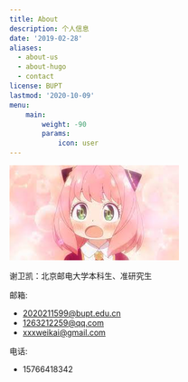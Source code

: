 ```yaml
---
title: About
description: 个人信息
date: '2019-02-28'
aliases:
  - about-us
  - about-hugo
  - contact
license: BUPT
lastmod: '2020-10-09'
menu:
    main: 
        weight: -90
        params:
            icon: user
---
```


![KAWAYI ANIYA](image-20230105231517795.png)

谢卫凯：北京邮电大学本科生、准研究生

邮箱: 
- 2020211599@bupt.edu.cn
- 1263212259@qq.com
- xxxweikai@gmail.com

电话:
- 15766418342



